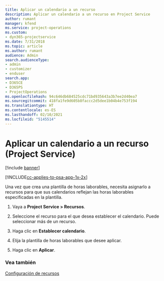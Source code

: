 ```yaml
---
title: Aplicar un calendario a un recurso
description: Aplicar un calendario a un recurso en Project Service
author: rumant
manager: kfend
ms.service: project-operations
ms.custom:
- dyn365-projectservice
ms.date: 7/31/2018
ms.topic: article
ms.author: rumant
audience: Admin
search.audienceType:
- admin
- customizer
- enduser
search.app:
- D365CE
- D365PS
- ProjectOperations
ms.openlocfilehash: 94c646db684525cdc71bd935643a3b7ee2d40ea7
ms.sourcegitcommit: 418fa1fe9d605b8faccc2d5dee1b04b4e753f194
ms.translationtype: HT
ms.contentlocale: es-ES
ms.lasthandoff: 02/10/2021
ms.locfileid: "5145514"
---
```

# <a name="apply-a-calendar-to-a-resource-project-service"></a>Aplicar un calendario a un recurso (Project Service)

[!include [banner](../includes/psa-now-project-operations.md)]

[!INCLUDE[cc-applies-to-psa-app-1x-2x](../includes/cc-applies-to-psa-app-1x-2x.md)]

Una vez que crea una plantilla de horas laborables, necesita asignarlo a recursos para que sus calendarios reflejan las horas laborables especificadas en la plantilla.  
  
1.  Vaya a **Project Service > Recursos**.  
  
2.  Seleccione el recurso para el que desea establecer el calendario. Puede seleccionar más de un recurso.  
  
3.  Haga clic en **Establecer calendario**.  
  
4.  Elija la plantilla de horas laborables que desee aplicar.  
  
5.  Haga clic en **Aplicar**.  
  
### <a name="see-also"></a>Vea también  
 [Configuración de recursos](../psa/set-up-resources.md)
